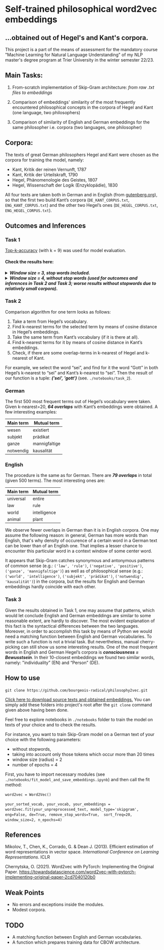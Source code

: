 # Self-trained philosophical word2vec embeddings

## ...obtained out of Hegel's and Kant's corpora.

This project is a part of the means of assessment for the mandatory course 
"Machine Learning for Natural Language Understanding" of my NLP master's degree
program at Trier University in the winter semester 22/23. 

## Main Tasks:
1. From-scratch implementation of Skip-Gram architecture: *from raw .txt files to embeddings*

2. Comparison of embeddings' similarity of the most frequently encountered
philosophical concepts in the corpora of Hegel and Kant (one language, two
philosophers)

3. Comparison of similarity of English and German embeddings for the same
philosopher i.e. corpora (two languages, one philosopher)

## Corpora:
The texts of great German philosophers Hegel and Kant were chosen as the
corpora for training the model, namely:

* Kant, Kritik der reinen Vernunft, 1787
* Kant, Kritik der Urteilskraft, 1790
* Hegel, Phänomenologie des Geistes, 1807
* Hegel, Wissenschaft der Logik (Enzyklopädie), 1830

All four texts are taken both in 
German and in English (from [gutenberg.org](https://www.gutenberg.org/)), so that the first two build Kant’s 
corpora (`DE_KANT_CORPUS.txt`, `ENG_KANT_CORPUS.txt`) and the other two Hegel’s ones 
(`DE_HEGEL_CORPUS.txt`, `ENG_HEGEL_CORPUS.txt`).

## Outcomes and Inferences

### Task 1
[Top-k-accuracy](https://pytorch.org/docs/stable/generated/torch.topk.html) (with k = 9) was used for model evaluation.

#### Check the results here:
<details>
  <summary><b><i>Window size = 3, stop words included.</i></b></summary> <br/>
    <details><summary>Hegel. English corpora.</summary>  
        <p>
            <img src="plots_and_results/ws_3/hegel_eng_ws_3.png">
            <i>X-axis: epochs. Y-axis: loss. </i> <br/> <br/>
            <code>
                The number of tokens with stop words is: 362327 <br/>
                model_type: skipgram <br/> 
                n_epochs: 3 <br/><br/>
                learning process: <br/>
                epoch #0   : 5.31799 <br/>
                epoch #1   : 5.27113 <br/>
                epoch #2   : 5.27104 <br/><br/>
                top_k_accuracy: 38.1010 % <br/>
            </code>
        </p>
    </details>
    <br/>
    <details><summary>Hegel. German corpora.</summary>
        <p>
            <img src="plots_and_results/ws_3/hegel_de_ws_3.png">
            <i>X-axis: epochs. Y-axis: loss.</i> <br/> <br/>
            <code>            
                The number of tokens with stop words is: 467522 <br/>        
                model_type: skipgram <br/>
                n_epochs: 3 <br/><br/>            
                learning process:            
                epoch #0   : 5.65144 <br/>
                epoch #1   : 5.61443 <br/>
                epoch #2   : 5.61461 <br/> <br/>       
                top_k_accuracy: 31.6584 % <br/>
            </code>
        </p>
    </details>
    <br/>
    <details><summary>Kant. English corpora.</summary>
        <p>
            <img src="plots_and_results/ws_3/kant_eng_ws_3.png">
            <i>X-axis: epochs. Y-axis: loss.</i> <br/> <br/>
            <code>
                The number of tokens with stop words is: 315827<br/>
                model_type: skipgram<br/>
                n_epochs: 3<br/><br/>
                learning process:<br/>
                epoch #0   : 5.36279<br/>
                epoch #1   : 5.31585<br/>
                epoch #2   : 5.31617<br/><br/>
                top_k_accuracy: 34.6409 %<br/>
            </code>
        </p>
    </details>
    <br/>
    <details><summary>Kant. German corpora.</summary>
        <p>
            <img src="plots_and_results/ws_3/kant_de_ws_3.png">
            <i>X-axis: epochs. Y-axis: loss.</i> <br/> <br/>
            <code>
                The number of tokens with stop words is: 298261<br/>
                model_type: skipgram<br/>
                n_epochs: 3<br/><br/>
                learning process: <br/>
                epoch #0   : 5.74098<br/>
                epoch #1   : 5.68213<br/>
                epoch #2   : 5.68369<br/><br/>
                top_k_accuracy: 28.5318 %<br/>
            </code>
        </p>
    </details>
    <br/>
</details>
<details>
    <summary><b><i>Window size = 4, without stop words (used for outcomes and inferences in Task 2 and Task 3; 
                    worse results without stopwords due to relatively small corpora).</i></b></summary><br/>
    <details><summary>Hegel. English corpora.</summary>  
        <p>
            <img src="plots_and_results/ws_4/hegel_eng_ws_4.png">
            <i>X-axis: epochs. Y-axis: loss. </i> <br/> <br/>
            <code>                
                The number of tokens without stop words is: 162465 <br/>
                model_type: skipgram <br/>
                n_epochs: 3 <br/><br/>              
                learning process: <br/>                
                epoch #0   : 5.90114 <br/>
                epoch #1   : 5.81368 <br/>
                epoch #2   : 5.81743 <br/><br/>                
                top_k_accuracy: 25.2885 % <br/>
            </code>
        </p>
    </details>
    <br/>
    <details><summary>Hegel. German corpora.</summary>
        <p>
            <img src="plots_and_results/ws_4/hegel_de_ws_4.png">
            <i>X-axis: epochs. Y-axis: loss.</i> <br/> <br/>
            <code>            
                The number of tokens without stop words is: 197889 <br/>                
                model_type: skipgram <br/>
                n_epochs: 3 <br/><br/>               
                learning process: <br/>               
                epoch #0   : 6.06156 <br/>
                epoch #1   : 5.97466 <br/>
                epoch #2   : 5.97703 <br/><br/>
                top_k_accuracy: 24.8394 %<br/>
            </code>
        </p>
    </details>
    <br/>
    <details><summary>Kant. English corpora.</summary>
        <p>
            <img src="plots_and_results/ws_4/kant_eng_ws_4.png">
            <i>X-axis: epochs. Y-axis: loss.</i> <br/> <br/>
            <code>
                The number of tokens without stop words is: 149318 <br/>                
                model_type: skipgram <br/>
                n_epochs: 3 <br/><br/>           
                learning process: <br/>             
                epoch #0   : 5.92340 <br/>
                epoch #1   : 5.84349 <br/>
                epoch #2   : 5.84634  <br/><br/>              
                top_k_accuracy: 22.7848 %<br/>
            </code>
        </p>
    </details>
    <br/>
    <details><summary>Kant. German corpora.</summary>
        <p>
            <img src="plots_and_results/ws_4/kant_de_ws_4.png">
            <i>X-axis: epochs. Y-axis: loss.</i> <br/> <br/>
            <code>
                The number of tokens without stop words is: 140509 <br/>               
                model_type: skipgram <br/>
                n_epochs: 3 <br/><br/>            
                learning process: <br/>              
                epoch #0   : 5.74606 <br/>
                epoch #1   : 5.61755 <br/>
                epoch #2   : 5.62053 <br/> <br/>          
                top_k_accuracy: 30.7310 %<br/>
            </code>
        </p>
    </details>
</details>

### Task 2
Comparison algorithm for one term looks as follows:
1. Take a term from Hegel’s vocabulary.
2. Find k-nearest terms for the selected term by means of cosine distance in
Hegel’s embeddings.
3. Take the same term from Kant’s vocabulary (if it is there at all).
4. Find k-nearest terms for it by means of cosine distance in Kant’s
embeddings.
5. Check, if there are some overlap-terms in k-nearest of Hegel and k-
nearest of Kant.

For example, we select the word “sei”, and find for it the word “Gott” in both Hegel’s
k-nearest to “sei” and Kant’s k-nearest to “sei”. Then the result of our function is a
tuple: ___(&#39;sei&#39;, &#39;gott&#39;)___ (see. `./notebooks/task_2`).

### German
The first 500 most frequent terms out of Hegel’s vocabulary were taken.
Given k-nearest=20, ___64 overlaps___ with Kant’s embeddings were obtained. A few interesting examples:

| Main term | Mutual term |
|-----------|----------|
| wesen     | existiert |
| subjekt   | prädikat |
| ganze     | mannigfaltige |
| notwendig    | kausalität |

### English
The procedure is the same as for German. There are ___79 overlaps___ in total (given 500 terms). The most
interesting ones are:

| Main term | Mutual term |
|-----|------|
| universal | entire |
| law | rule |
| world | intelligence |
| animal | plant |


We observe fewer overlaps in German than it is in English corpora. One may assume the following reason: 
in general, German has more words than English, that's why density of occurence of a certain word in a German text can be
lower than of an English one. That implies a lesser chance to encounter this particular word in a context window 
of some center word.

It appears that Skip-Gram catches synonymous and antonymous patterns of common sense (e.g.:
`('law', 'rule')`, `('negative', 'positive')`, `('ganze', 'mannigfaltige')`) 
as well as of philosophical sense (e.g.: `('world', 'intelligence')`, `('subjekt', 'prädikat')`,
`('notwendig', 'kausalität')`) in the corpora, but the results for English and German embeddings hardly coincide with each other.

### Task 3
Given the results obtained in Task 1, one may assume that patterns, which would let conclude English and German 
embeddings are similar to some reasonable extent, are hardly to discover. The most evident explanation 
of this fact is the syntactical differences between the two languages. Moreover, in order to accomplish this task by
means of Python we would need a matching function between English and German
vocabularies. To write such a function is not a trivial task. But nevertheless, manual
cherry-picking can still show us some interesting results. One of the most frequent
words in English and German Hegel’s corpora is ___consciousness = Bewusstsein___. In
their 10-closest embeddings we found two similar words, namely: "individuality” (EN) and
“Person” (DE).

## How to use
`git clone https://github.com/bourgeois-radical/philosophy2vec.git`

[Click here to download source texts and obtained embeddings.](https://drive.google.com/drive/folders/1rWlO5mntEBYmmrJ30BiBFXxYXrCh8FpT?usp=sharing)
You can simply add these folders into project's root after the `git clone` command given above having been done.

Feel free to explore notebooks in `./notebooks` folder to train the model on texts of your choice and to check the results.

For instance, you want to train Skip-Gram model on a German text of your choice with the following parameters:
- without stopwords, 
- taking into account only those tokens which occur more than 20 times
- window size (radius) = 2
- number of epochs = 4

First, you have to import necessary modules (see `./notebooks/fit_model_and_save_embeddings.ipynb`) and then call the fit method:

`word2vec = Word2Vec()`

`your_sorted_vocab, your_vocab, your_embeddings = word2vec.fit(your_unpreprocessed_text, model_type='skipgram',
                                                                                    eng=False, de=True, remove_stop_words=True, 
                                                                                    sort_freq=20, window_size=2, n_epochs=4)`

## References
Mikolov, T., Chen, K., Corrado, G. & Dean J. (2013). Efficient estimation of word representations
in vector space. _International Conference on Learning Representations_. ICLR

Chernytska, O. (2021). Word2vec with PyTorch: Implementing the Original Paper.
https://towardsdatascience.com/word2vec-with-pytorch-implementing-original-paper-2cd7040120b0

## Weak Points
* No errors and exceptions inside the modules.
* Modest corpora. 

## TODO
* A matching function between English and German vocabularies.
* A function which prepares training data for CBOW architecture.